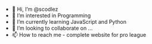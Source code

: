 - 👋 Hi, I’m @scodlez
- 👀 I’m interested in Programming
- 🌱 I’m currently learning JavaScript and Python
- 💞️ I’m looking to collaborate on ...
- 📫 How to reach me - complete website for pro league

<!---
scodlez/scodlez is a ✨ special ✨ repository because its `README.md` (this file) appears on your GitHub profile.
You can click the Preview link to take a look at your changes.
--->
